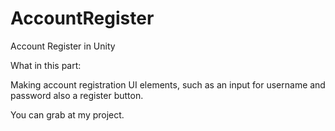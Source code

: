 # AccountRegister

Account Register in Unity 

What in this part: 

Making account registration UI elements, such as an input for username and password also a register button. 

You can grab at my project. 


